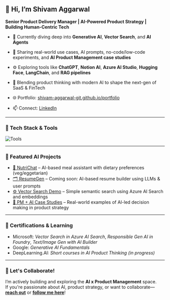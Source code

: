 ## 👋 Hi, I’m Shivam Aggarwal  
**Senior Product Delivery Manager | AI-Powered Product Strategy | Building Human-Centric Tech**

- 🔭 Currently diving deep into **Generative AI**, **Vector Search**, and **AI Agents**
- 🧠 Sharing real-world use cases, AI prompts, no-code/low-code experiments, and **AI Product Management case studies**
- ⚙️ Exploring tools like **ChatGPT**, **Notion AI**, **Azure AI Studio**, **Hugging Face**, **LangChain**, and **RAG pipelines**
- 🧩 Blending product thinking with modern AI to shape the next-gen of SaaS & FinTech
- 🌐 Portfolio: [shivam-aggarwal-git.github.io/portfolio](https://shivam-aggarwal-git.github.io/portfolio/)

- 📫 Connect: [LinkedIn](https://linkedin.com/in/shivam-aggarwal)

___

### 🧰 Tech Stack & Tools  
![Tools](https://skillicons.dev/icons?i=python,azure,postman,jupyter,figma,github,vscode,vercel,linux,git)

---

### 📂 Featured AI Projects
- [🧠 NutriChat](https://nutrichat-llama.vercel.app) – AI-based meal assistant with dietary preferences (veg/eggetarian)  
- [🗂️ ResumeGen](#) – Coming soon: AI-based resume builder using LLMs & user prompts  
- [⚙️ Vector Search Demo](#) – Simple semantic search using Azure AI Search and embeddings  
- [📄 PM + AI Case Studies](#) – Real-world examples of AI-led decision making in product strategy

---

### 📜 Certifications & Learning
- Microsoft: *Vector Search in Azure AI Search*, *Responsible Gen AI in Foundry*, *Text/Image Gen with AI Builder*
- Google: *Generative AI Fundamentals*
- DeepLearning.AI: *Short courses in AI Product Thinking (in progress)*

---

### 🔗 Let's Collaborate!  
I’m actively building and exploring the **AI x Product Management** space.  
If you're passionate about AI, product strategy, or want to collaborate—[**reach out**](mailto:aggarwalshivam1991@gmail.com) or [**follow me here**](https://linkedin.com/in/shivam-aggarwal)!

